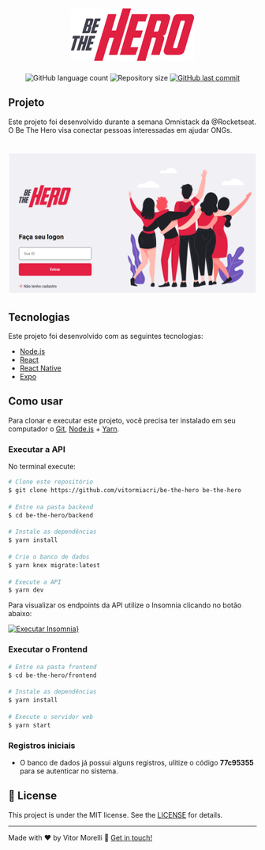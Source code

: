 <h1 align="center">
    <img alt="BeTheHero" title="#BeTheHero" src=".images/logo.svg" width="250px" />
</h1>

<p align="center">
  <img alt="GitHub language count" src="https://img.shields.io/github/languages/count/vitormiacri/be-the-hero?color=%2304D361">

  <img alt="Repository size" src="https://img.shields.io/github/repo-size/vitormiacri/be-the-hero">
	
  <a href="https://github.com/vitormiacri/be-the-hero/commits/master">
    <img alt="GitHub last commit" src="https://img.shields.io/github/last-commit/vitormiacri/be-the-hero">
  </a>
</p>

## Projeto

Este projeto foi desenvolvido durante a semana Omnistack da @Rocketseat.
O Be The Hero visa conectar pessoas interessadas em ajudar ONGs.

<h1 align="center">
    <img alt="Login" title="Login" src=".images/login.png" width="500px" />
</h1>

## Tecnologias

Este projeto foi desenvolvido com as seguintes tecnologias:

- [Node.js](https://nodejs.org/en/)
- [React](https://reactjs.org)
- [React Native](https://facebook.github.io/react-native/)
- [Expo](https://expo.io/)

## Como usar

Para clonar e executar este projeto, você precisa ter instalado em seu computador o [Git](https://git-scm.com), [Node.js][nodejs] + [Yarn][yarn].

### Executar a API

No terminal execute:

```bash
# Clone este repositório
$ git clone https://github.com/vitormiacri/be-the-hero be-the-hero

# Entre na pasta backend
$ cd be-the-hero/backend

# Instale as dependências
$ yarn install

# Crie o banco de dados
$ yarn knex migrate:latest

# Execute a API
$ yarn dev
```

Para visualizar os endpoints da API utilize o Insomnia clicando no botão abaixo:

[![Executar Insomnia}](https://insomnia.rest/images/run.svg)](https://insomnia.rest/run/?label=Be%20The%20Hero&uri=https%3A%2F%2Fraw.githubusercontent.com%2Fvitormiacri%2Fbe-the-hero%2Fmaster%2Fbackend%2FInsomnia_requests.json)

### Executar o Frontend

```bash
# Entre na pasta frontend
$ cd be-the-hero/frontend

# Instale as dependências
$ yarn install

# Execute o servidor web
$ yarn start
```

### Registros iniciais

- O banco de dados já possui alguns registros, ulitize o código **77c95355** para se autenticar no sistema.

## :memo: License

This project is under the MIT license. See the [LICENSE](LICENSE.md) for details.

---

Made with ♥ by Vitor Morelli :wave: [Get in touch!](https://www.linkedin.com/in/vitor-morelli-miacri-5830b431/)

[nodejs]: https://nodejs.org/
[yarn]: https://yarnpkg.com/
[vc]: https://code.visualstudio.com/
[vceditconfig]: https://marketplace.visualstudio.com/items?itemName=EditorConfig.EditorConfig
[vceslint]: https://marketplace.visualstudio.com/items?itemName=dbaeumer.vscode-eslint
[prettier]: https://marketplace.visualstudio.com/items?itemName=esbenp.prettier-vscode
